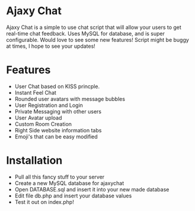 <h1>Ajaxy Chat</h1>

Ajaxy Chat is a simple to use chat script that will allow your users to get real-time chat feedback. Uses MySQL for database, and is super configurable. Would love to see some new features! Script might be buggy at times, I hope to see your updates!


<h1>Features</h1>

- User Chat based on KISS princple.<br>
- Instant Feel Chat<br>
- Rounded user avatars with message bubbles<br>
- User Registration and Login<br>
- Private Messaging with other users<br>
- User Avatar upload<br>
- Custom Room Creation<br>
- Right Side website information tabs<br>
- Emoji's that can be easy modified<br>


<h1>Installation</h1>

- Pull all this fancy stuff to your server
- Create a new MySQL database for ajaxychat
- Open DATABASE.sql and insert it into your new made database
- Edit file  db.php  and insert your database values
- Test it out on index.php! 

